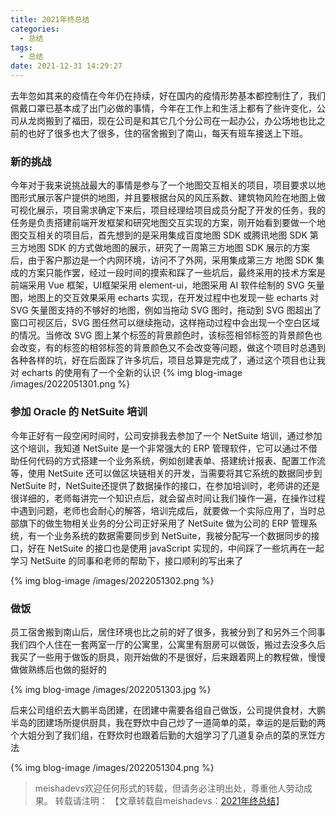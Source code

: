 ```yaml
---
title: 2021年终总结
categories:
  - 总结
tags:
  - 总结
date: 2021-12-31 14:29:27
---
```


去年忽如其来的疫情在今年仍在持续，好在国内的疫情形势基本都控制住了，我们佩戴口罩已基本成了出门必做的事情，今年在工作上和生活上都有了些许变化，公司从龙岗搬到了福田，现在公司是和其它几个分公司在一起办公，办公场地也比之前的也好了很多也大了很多，住的宿舍搬到了南山，每天有班车接送上下班。
<!--more-->

### 新的挑战

今年对于我来说挑战最大的事情是参与了一个地图交互相关的项目，项目要求以地图形式展示客户提供的地图，并且要根据台风的风压系数、建筑物风险在地图上做可视化展示，项目需求确定下来后，项目经理给项目成员分配了开发的任务，我的任务是负责搭建前端开发框架和研究地图交互实现的方案，刚开始看到要做一个地图交互相关的项目后，首先想到的是采用集成百度地图  SDK 或腾讯地图 SDK 第三方地图 SDK 的方式做地图的展示，研究了一周第三方地图 SDK 展示的方案后，由于客户那边是一个内网环境，访问不了外网，采用集成第三方 地图 SDK 集成的方案只能作罢，经过一段时间的摸索和踩了一些坑后，最终采用的技术方案是前端采用 Vue 框架，UI框架采用 element-ui，地图采用 AI 软件绘制的 SVG  矢量图，地图上的交互效果采用 echarts 实现，在开发过程中也发现一些 echarts 对 SVG  矢量图支持的不够好的地图，例如当拖动 SVG 图时，拖动到 SVG 图超出了窗口可视区后，SVG 图任然可以继续拖动，这样拖动过程中会出现一个空白区域的情况。当修改 SVG 图上某个标签的背景颜色时，该标签相邻标签的背景颜色也会改变，有的标签的相邻标签的背景颜色又不会改变等问题，做这个项目时总遇到各种各样的坑，好在后面踩了许多坑后，项目总算是完成了，通过这个项目也让我对 echarts 的使用有了一个全新的认识
{% img blog-image /images/2022051301.png %}

### 参加 Oracle 的 NetSuite 培训

今年正好有一段空闲时间时，公司安排我去参加了一个 NetSuite 培训，通过参加这个培训，我知道 NetSuite 是一个非常强大的 ERP 管理软件，它可以通过不借助任何代码的方式搭建一个业务系统，例如创建表单、搭建统计报表、配置工作流等，使用 NetSuite 还可以做区块链相关的开发，当需要将其它系统的数据同步到 NetSuite 时，NetSuite还提供了数据操作的接口，在参加培训时，老师讲的还是很详细的，老师每讲完一个知识点后，就会留点时间让我们操作一遍，在操作过程中遇到问题，老师也会耐心的解答，培训完成后，就要做一个实际应用了，当时总部旗下的做生物相关业务的分公司正好采用了 NetSuite 做为公司的 ERP 管理系统，有一个业务系统的数据需要同步到 NetSuite，我被分配写一个数据同步的接口，好在 NetSuite 的接口也是使用 javaScript 实现的，中间踩了一些坑再在一起学习 NetSuite 的同事和老师的帮助下，接口顺利的写出来了

{% img blog-image /images/2022051302.png %}

### 做饭

员工宿舍搬到南山后，居住环境也比之前的好了很多，我被分到了和另外三个同事我们四个人住在一套两室一厅的公寓里，公寓里有厨房可以做饭，搬过去没多久后我买了一些用于做饭的厨具，刚开始做的不是很好，后来跟着网上的教程做，慢慢做做熟练后也做的挺好的

{% img blog-image /images/2022051303.jpg %}

后来公司组织去大鹏半岛团建，在团建中需要各组自己做饭，公司提供食材，大鹏半岛的团建场所提供厨具，我在野炊中自己炒了一道简单的菜，幸运的是后勤的两个大姐分到了我们组，在野炊时也跟着后勤的大姐学习了几道复杂点的菜的烹饪方法

{% img blog-image /images/2022051304.png %}


> meishadevs欢迎任何形式的转载，但请务必注明出处，尊重他人劳动成果。
转载请注明： 【文章转载自meishadevs：[2021年终总结](http://meishadevs.com/blog/2021年终总结)】

